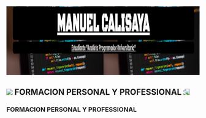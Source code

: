 <img src="Portada.png" alt="Texto Alternativo" width="200%" height="180" />
<h2>
 <img src="https://media.giphy.com/media/1uoimlAhEqR8I/giphy.gif" height="30" /> FORMACION PERSONAL Y PROFESSIONAL
<img style="transform:scaleX(-1);" src="https://media.giphy.com/media/1uoimlAhEqR8I/giphy.gif" height="30" /></h2>

### FORMACION PERSONAL Y PROFESSIONAL
